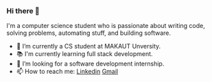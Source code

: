 ### Hi there 👋



I'm a computer science student who is passionate about writing code, solving problems, automating stuff, and building software.

- 🔭 I’m currently a CS student at MAKAUT Unversity.
- 📚 I'm currently learning full stack development.
- 👯 I’m looking for a software development internship. 
- 📫 How to reach me: [Linkedin](https://www.linkedin.com/in/surajit-p-1a376511b/) [Gmail](surajitpore0@gmail.com)


